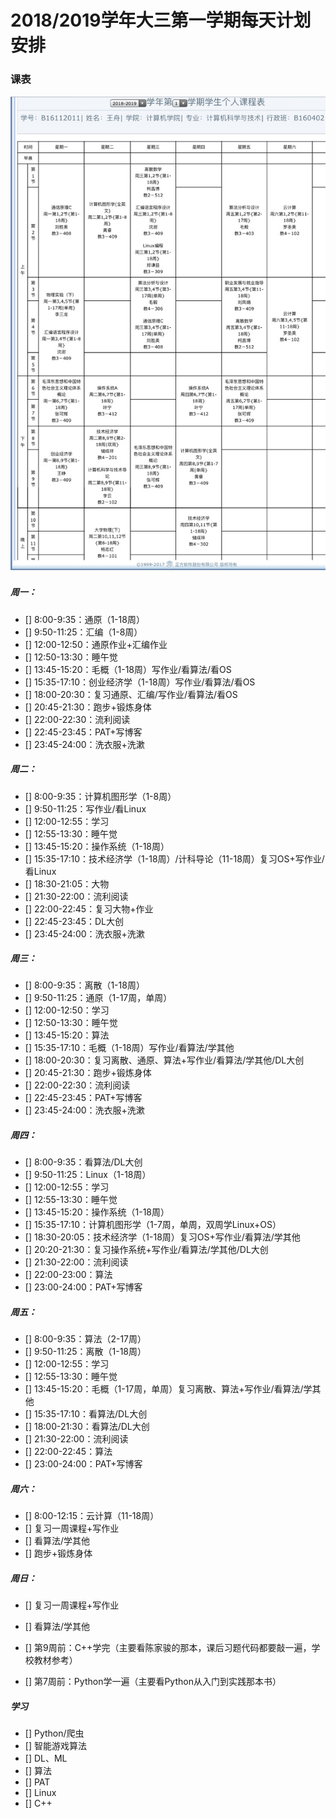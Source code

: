# 2018/2019学年大三第一学期每天计划安排
### 课表
![](https://github.com/Wonz5130/Schedule/raw/master/2018-2019-1/img/TIM%E5%9B%BE%E7%89%8720181002202354.jpg)

##### 周一：
- [] 8:00-9:35：通原（1-18周）  
- [] 9:50-11:25：汇编（1-8周）  
- [] 12:00-12:50：通原作业+汇编作业  
- [] 12:50-13:30：睡午觉  
- [] 13:45-15:20：毛概（1-18周）写作业/看算法/看OS  
- [] 15:35-17:10：创业经济学（1-18周）写作业/看算法/看OS  
- [] 18:00-20:30：复习通原、汇编/写作业/看算法/看OS  
- [] 20:45-21:30：跑步+锻炼身体  
- [] 22:00-22:30：流利阅读  
- [] 22:45-23:45：PAT+写博客  
- [] 23:45-24:00：洗衣服+洗漱  

##### 周二：
- [] 8:00-9:35：计算机图形学（1-8周）  
- [] 9:50-11:25：写作业/看Linux  
- [] 12:00-12:55：学习  
- [] 12:55-13:30：睡午觉  
- [] 13:45-15:20：操作系统（1-18周）  
- [] 15:35-17:10：技术经济学（1-18周）/计科导论（11-18周）复习OS+写作业/看Linux  
- [] 18:30-21:05：大物  
- [] 21:30-22:00：流利阅读  
- [] 22:00-22:45：复习大物+作业  
- [] 22:45-23:45：DL大创  
- [] 23:45-24:00：洗衣服+洗漱  

##### 周三：
- [] 8:00-9:35：离散（1-18周）  
- [] 9:50-11:25：通原（1-17周，单周）  
- [] 12:00-12:50：学习  
- [] 12:50-13:30：睡午觉  
- [] 13:45-15:20：算法  
- [] 15:35-17:10：毛概（1-18周）写作业/看算法/学其他  
- [] 18:00-20:30：复习离散、通原、算法+写作业/看算法/学其他/DL大创  
- [] 20:45-21:30：跑步+锻炼身体  
- [] 22:00-22:30：流利阅读  
- [] 22:45-23:45：PAT+写博客  
- [] 23:45-24:00：洗衣服+洗漱  

##### 周四：
- [] 8:00-9:35：看算法/DL大创  
- [] 9:50-11:25：Linux（1-18周）  
- [] 12:00-12:55：学习  
- [] 12:55-13:30：睡午觉  
- [] 13:45-15:20：操作系统（1-18周）  
- [] 15:35-17:10：计算机图形学（1-7周，单周，双周学Linux+OS）  
- [] 18:30-20:05：技术经济学（1-18周）复习OS+写作业/看算法/学其他  
- [] 20:20-21:30：复习操作系统+写作业/看算法/学其他/DL大创  
- [] 21:30-22:00：流利阅读    
- [] 22:00-23:00：算法
- [] 23:00-24:00：PAT+写博客

##### 周五：
- [] 8:00-9:35：算法（2-17周）
- [] 9:50-11:25：离散（1-18周）
- [] 12:00-12:55：学习
- [] 12:55-13:30：睡午觉
- [] 13:45-15:20：毛概（1-17周，单周）复习离散、算法+写作业/看算法/学其他
- [] 15:35-17:10：看算法/DL大创
- [] 18:00-21:30：看算法/DL大创
- [] 21:30-22:00：流利阅读
- [] 22:00-22:45：算法
- [] 23:00-24:00：PAT+写博客

##### 周六：
- [] 8:00-12:15：云计算（11-18周）
- [] 复习一周课程+写作业
- [] 看算法/学其他
- [] 跑步+锻炼身体

##### 周日：
- [] 复习一周课程+写作业
- [] 看算法/学其他


- [] 第9周前：C++学完（主要看陈家骏的那本，课后习题代码都要敲一遍，学校教材参考）
- [] 第7周前：Python学一遍（主要看Python从入门到实践那本书）

##### 学习
- [] Python/爬虫
- [] 智能游戏算法
- [] DL、ML
- [] 算法
- [] PAT
- [] Linux
- [] C++
